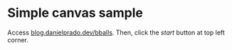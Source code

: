 # Simple canvas sample

Access [blog.danielprado.dev/bballs](https://blog.danielprado.dev/bballs). Then, click the _start_ button at top left corner.